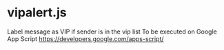 vipalert.js
===========

 Label message as VIP if sender is in the vip list
 To be executed on Google App Script
 https://developers.google.com/apps-script/
